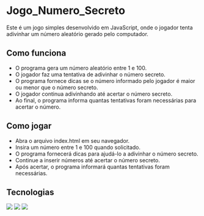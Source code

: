 ﻿# Jogo_Numero_Secreto

Este é um jogo simples desenvolvido em JavaScript, onde o jogador tenta adivinhar um número aleatório gerado pelo computador.

## Como funciona

<ul>
  <li>O programa gera um número aleatório entre 1 e 100.</li>
  <li>O jogador faz uma tentativa de adivinhar o número secreto.</li>
  <li>O programa fornece dicas se o número informado pelo jogador é maior ou menor que o número secreto.</li>
  <li>O jogador continua adivinhando até acertar o número secreto.</li>
  <li>Ao final, o programa informa quantas tentativas foram necessárias para acertar o número.</li>
</ul>

## Como jogar

<ul>
  <li>Abra o arquivo index.html em seu navegador.</li>
  <li>Insira um número entre 1 e 100 quando solicitado.</li>
  <li>O programa fornecerá dicas para ajudá-lo a adivinhar o número secreto.</li>
  <li>Continue a inserir números até acertar o número secreto.</li>
  <li>Após acertar, o programa informará quantas tentativas foram necessárias.</li>
</ul>


## Tecnologias
<div>
  <img src="https://img.shields.io/badge/HTML-239120?style=for-the-badge&logo=html5&logoColor=white">
  <img src="https://img.shields.io/badge/CSS-239120?&style=for-the-badge&logo=css3&logoColor=white">
  <img src="https://img.shields.io/badge/JavaScript-F7DF1E?style=for-the-badge&logo=javascript&logoColor=black">
</div>
